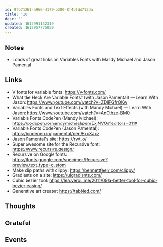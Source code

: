 ```yaml
---
id: 9fb71261-a966-4179-b280-8f4bfdd713da
title: '10'
desc: ''
updated: 1612991132319
created: 1612957775050
---
```


## Notes

- Loads of great links on Variables Fonts with Mandy Michael and Jason
  Pamental

## Links

- V fonts for variable fonts: https://v-fonts.com/
- What the Heck Are Variable Fonts? (with Jason Pamental) — Learn With
  Jason: https://www.youtube.com/watch?v=ZDjIFGfrQKw
- Variables Fonts and Text Effects (with Mandy Michael) — Learn With
  Jason: https://www.youtube.com/watch?v=AnOthze-BM0
- Variable Fonts CodePen (Mandy Michael):
  https://codepen.io/mandymichael/pen/ExjNVOa?editors=0110
- Variable Fonts CodePen (Jason Pamental):
  https://codepen.io/jpamental/pen/ExxXJxz
- Jason Pamental's site: https://rwt.io/
- Super awesome site for the Recursive font:
  https://www.recursive.design/
- Recursive on Google fonts:
  https://fonts.google.com/specimen/Recursive?preview.text_type=custom
- Make clip paths with clippy: https://bennettfeely.com/clippy/
- Gradients on a site: https://uigradients.com/
- Cubic bezier tool:
  https://lea.verou.me/2011/09/a-better-tool-for-cubic-bezier-easing/
- Generative art creator: https://tabbied.com/

## Thoughts

## Grateful

## Events
